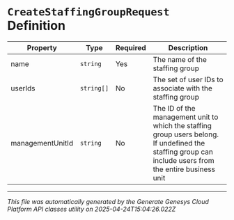 # `CreateStaffingGroupRequest` Definition

| Property | Type | Required | Description |
|----------|------|----------|-------------|
| name | `string` | Yes | The name of the staffing group |
| userIds | `string[]` | No | The set of user IDs to associate with the staffing group |
| managementUnitId | `string` | No | The ID of the management unit to which the staffing group users belong. If undefined the staffing group can include users from the entire business unit |

---

*This file was automatically generated by the Generate Genesys Cloud Platform API classes utility on 2025-04-24T15:04:26.022Z*